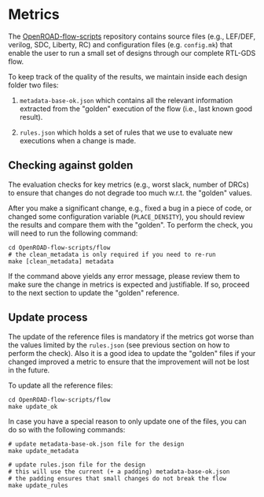 # Metrics

The [OpenROAD-flow-scripts](https://github.com/The-OpenROAD-Project/OpenROAD-flow-scripts)
repository contains source files (e.g., LEF/DEF, verilog, SDC, Liberty,
RC) and configuration files (e.g. `config.mk`) that enable the user to run
a small set of designs through our complete RTL-GDS flow.

To keep track of the quality of the results, we maintain inside each
design folder two files:

1. `metadata-base-ok.json` which contains all the relevant
information extracted from the "golden" execution of the flow (i.e.,
last known good result).

2. `rules.json` which holds a set of rules that we use to
evaluate new executions when a change is made.

## Checking against golden

The evaluation checks for key metrics (e.g., worst slack, number of
DRCs) to ensure that changes do not degrade too much w.r.t. the
"golden" values.

After you make a significant change, e.g., fixed a bug in a piece of
code, or changed some configuration variable
(`PLACE_DENSITY`), you should review the results and compare
them with the "golden". To perform the check, you will need to run the
following command:

``` shell
cd OpenROAD-flow-scripts/flow
# the clean_metadata is only required if you need to re-run
make [clean_metadata] metadata
```

If the command above yields any error message, please review them to
make sure the change in metrics is expected and justifiable. If so,
proceed to the next section to update the "golden" reference.

## Update process

The update of the reference files is mandatory if the metrics got worse
than the values limited by the `rules.json` (see previous
section on how to perform the check). Also it is a good idea to update
the "golden" files if your changed improved a metric to ensure that
the improvement will not be lost in the future.

To update all the reference files:

``` shell
cd OpenROAD-flow-scripts/flow
make update_ok
```

In case you have a special reason to only update one of the files, you
can do so with the following commands:

``` shell
# update metadata-base-ok.json file for the design
make update_metadata

# update rules.json file for the design
# this will use the current (+ a padding) metadata-base-ok.json
# the padding ensures that small changes do not break the flow
make update_rules
```
